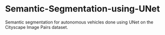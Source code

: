 # Semantic-Segmentation-using-UNet
Semantic segmentation for autonomous vehicles done using UNet on the Cityscape Image Pairs dataset.
